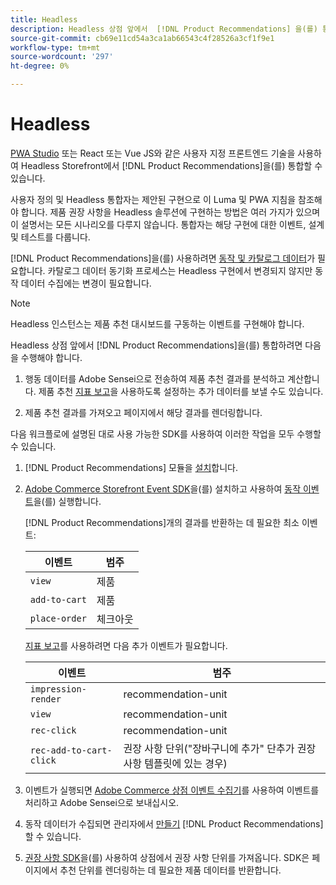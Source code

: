 ```yaml
---
title: Headless
description: Headless 상점 앞에서  [!DNL Product Recommendations] 을(를) 통합하는 방법을 알아봅니다.
source-git-commit: cb69e11cd54a3ca1ab66543c4f28526a3cf1f9e1
workflow-type: tm+mt
source-wordcount: '297'
ht-degree: 0%

---
```


# Headless

[PWA Studio](https://developer.adobe.com/commerce/pwa-studio/) 또는 React 또는 Vue JS와 같은 사용자 지정 프론트엔드 기술을 사용하여 Headless Storefront에서 [!DNL Product Recommendations]을(를) 통합할 수 있습니다.

사용자 정의 및 Headless 통합자는 제안된 구현으로 이 Luma 및 PWA 지침을 참조해야 합니다. 제품 권장 사항을 Headless 솔루션에 구현하는 방법은 여러 가지가 있으며 이 설명서는 모든 시나리오를 다루지 않습니다. 통합자는 해당 구현에 대한 이벤트, 설계 및 테스트를 다룹니다.

[!DNL Product Recommendations]을(를) 사용하려면 [동작 및 카탈로그 데이터](https://experienceleague.adobe.com/docs/commerce/product-recommendations/developer/development-overview.html)가 필요합니다. 카탈로그 데이터 동기화 프로세스는 Headless 구현에서 변경되지 않지만 동작 데이터 수집에는 변경이 필요합니다.

>[!NOTE]
>
>Headless 인스턴스는 제품 추천 대시보드를 구동하는 이벤트를 구현해야 합니다.

Headless 상점 앞에서 [!DNL Product Recommendations]을(를) 통합하려면 다음을 수행해야 합니다.

1. 행동 데이터를 Adobe Sensei으로 전송하여 제품 추천 결과를 분석하고 계산합니다. 제품 추천 [지표 보고](workspace.md)을 사용하도록 설정하는 추가 데이터를 보낼 수도 있습니다.

1. 제품 추천 결과를 가져오고 페이지에서 해당 결과를 렌더링합니다.

다음 워크플로에 설명된 대로 사용 가능한 SDK를 사용하여 이러한 작업을 모두 수행할 수 있습니다.

1. [!DNL Product Recommendations] 모듈을 [설치](install-configure.md)합니다.

1. [Adobe Commerce Storefront Event SDK](https://developer.adobe.com/commerce/services/shared-services/storefront-events/sdk/)을(를) 설치하고 사용하여 [동작 이벤트](https://experienceleague.adobe.com/docs/commerce/product-recommendations/developer/events.html)을(를) 실행합니다.

   [!DNL Product Recommendations]개의 결과를 반환하는 데 필요한 최소 이벤트:

   | 이벤트 | 범주 |
   |--- | ---|
   | `view` | 제품 |
   | `add-to-cart` | 제품 |
   | `place-order` | 체크아웃 |

   [지표 보고](workspace.md)를 사용하려면 다음 추가 이벤트가 필요합니다.

   | 이벤트 | 범주 |
   |--- | ---|
   | `impression-render` | recommendation-unit |
   | `view` | recommendation-unit |
   | `rec-click` | recommendation-unit |
   | `rec-add-to-cart-click` | 권장 사항 단위(&quot;장바구니에 추가&quot; 단추가 권장 사항 템플릿에 있는 경우) |

1. 이벤트가 실행되면 [Adobe Commerce 상점 이벤트 수집기](https://developer.adobe.com/commerce/services/shared-services/storefront-events/collector/)를 사용하여 이벤트를 처리하고 Adobe Sensei으로 보내십시오.

1. 동작 데이터가 수집되면 관리자에서 [만들기](create.md) [!DNL Product Recommendations]할 수 있습니다.

1. [권장 사항 SDK](https://developer.adobe.com/commerce/services/product-recommendations/)을(를) 사용하여 상점에서 권장 사항 단위를 가져옵니다. SDK은 페이지에서 추천 단위를 렌더링하는 데 필요한 제품 데이터를 반환합니다.
